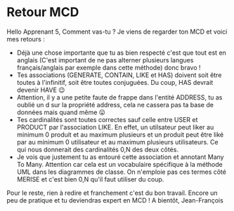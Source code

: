 # Retour MCD
Hello Apprenant 5,
Comment vas-tu ?
Je viens de regarder ton MCD et voici mes retours :
- Déjà une chose importante que tu as bien respecté c'est que tout est en anglais (C'est important de ne pas alterner plusieurs langues français/anglais par exemple dans cette méthode) donc bravo !
- Tes associations (GENERATE, CONTAIN, LIKE et HAS) doivent soit être toutes à l'infinitif, soit être toutes conjuguées. Du coup, HAS devrait devenir HAVE 😉
- Attention, il y a une petite faute de frappe dans l'entité ADDRESS, tu as oublié un d sur la propriété address, cela ne cassera pas ta base de données mais quand même 😛
- Tes cardinalités sont toutes correctes sauf celle entre USER et PRODUCT par l'association LIKE. En effet, un utilsateur peut liker au minimum 0 produit et au maximum plusieurs et un produit peut être liké par au minimum 0 utilisateur et au maximum plusieurs utilisateurs. Ce qui nous donnerait des cardinalités 0,N des deux côtés.
- Je vois que justement tu as entouré cette association et annotant Many To Many. Attention car cela est un vocabulaire spécifique à la méthode UML dans les diagrammes de classe. On n'emploie pas ces termes côté MERISE et c'est bien 0,N qu'il faut utiliser du coup.

Pour le reste, rien à redire et franchement c'est du bon travail.
Encore un peu de pratique et tu deviendras expert en MCD !
A bientôt,
Jean-François


